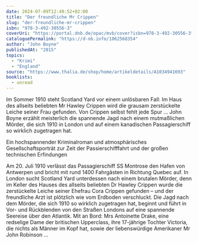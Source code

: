 ```yaml
---
date: 2024-07-09T12:49:52+02:00
title: "Der freundliche Mr Crippen"
slug: "der-freundliche-mr-crippen"
isbn: "978-3-492-30556-3"
coverUri: "https://portal.dnb.de/opac/mvb/cover?isbn=978-3-492-30556-3"
cataloguePermalink: "https://d-nb.info/1062568354"
author: "John Boyne"
publishedAt: "2015"
topics:
  - "Krimi"
  - "England"
source: "https://www.thalia.de/shop/home/artikeldetails/A1034941693"
booklists:
  - unread
---
```

Im Sommer 1910 steht Scotland Yard vor einem unlösbaren Fall: Im Haus des 
allseits beliebten Mr Hawley Crippen wird die grausam zerstückelte Leiche 
seiner Frau gefunden. Von Crippen selbst fehlt jede Spur ... John Boyne 
erzählt meisterlich die spannende Jagd nach einem mutmaßlichen Mörder, die 
sich 1910 in London und auf einem kanadischen Passagierschiff so wirklich 
zugetragen hat.

Ein hochspannender Kriminalroman und atmosphärisches Gesellschaftsporträt zur 
Zeit der Passierschifffahrt und der großen technischen Erfindungen

Am 20. Juli 1910 verlässt das Passagierschiff SS Montrose den Hafen von 
Antwerpen und bricht mit rund 1400 Fahrgästen in Richtung Quebec auf. In 
London sucht Scotland Yard unterdessen nach einem brutalen Mörder, denn im 
Keller des Hauses des allseits beliebten Dr Hawley Crippen wurde die 
zerstückelte Leiche seiner Ehefrau Cora Crippen gefunden – und der freundliche 
Arzt ist plötzlich wie vom Erdboden verschluckt. Die Jagd nach dem Mörder, die 
sich 1910 so wirklich zugetragen hat, beginnt und führt in Vor- und 
Rückblenden von den Straßen Londons auf eine spannende Seereise über den 
Atlantik. Mit an Bord: Mrs Antoinette Drake, eine redselige Dame der 
britischen Upperclass, ihre 17-jährige Tochter Victoria, die nichts als Männer 
im Kopf hat, sowie der liebenswürdige Amerikaner Mr John Robinson ...